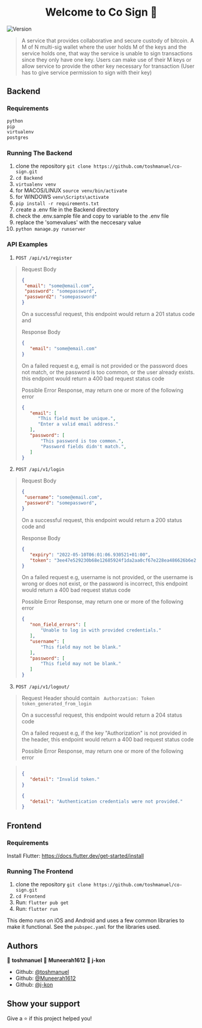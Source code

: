 <h1 align="center">Welcome to Co Sign 👋</h1>
<p>
  <img alt="Version" src="https://img.shields.io/badge/version-1.0-blue.svg?cacheSeconds=2592000" />
</p>

> A service that provides collaborative and secure custody of bitcoin. A M of N multi-sig wallet where the user holds M of the keys and the service holds one, that way the service is unable to sign transactions since they only have one key. Users can make use of their M keys or allow service to provide the other key necessary for transaction (User has to give service permission to sign with their key)

## Backend

### Requirements
```python
python
pip
virtualenv
postgres
```

### Running The Backend
1. clone the repository ```git clone https://github.com/toshmanuel/co-sign.git```
1. ```cd Backend```
1. ```virtualenv venv```
1. for MACOS/LINUX ```source venv/bin/activate```
1. for WINDOWS ```venv\Scripts\activate```
1. ```pip install -r requirements.txt```
1. create a .env file in the Backend directory
1. check the .env.sample file and copy to variable to the .env file
1. replace the 'somevalues' with the neccesary value
1. ```python manage.py runserver```

### API Examples

1. ```POST /api/v1/register```

> 
> Request Body
> 
> ```json
> {
>  "email": "some@email.com",
>  "password": "somepassword",
>  "password2": "somepassword"
> }
> ```
>
> On a successful request, this endpoint would return a 201 status code and 
> 
> Response Body
> ```json
> {
>    "email": "some@email.com"
> }
> ```
> On a failed request e.g, email is not provided or the password does not match, or the password is too common, or the user already exists. this endpoint would return a 400 bad request status code
> 
> Possible Error Response, may return one or more of the following error
> ```json
> {
>    "email": [
>       "This field must be unique.", 
>       "Enter a valid email address."
>    ],
>    "password": [
>        "This password is too common.",
>        "Password fields didn't match.",
>    ]
> }
> ```
>

2. ```POST /api/v1/login```

> 
> Request Body
> 
> ```json
> {
>  "username": "some@email.com",
>  "password": "somepassword",
> }
> ```
>
> On a successful request, this endpoint would return a 200 status code and 
> 
> Response Body
> ```json
> {
>    "expiry": "2022-05-10T06:01:06.930521+01:00",
>    "token": "3ee47e529230b68e12685924f1da2aa0cf67e228ea486626b6e2bbbeda117936"
> }
> ```
> On a failed request e.g, username is not provided, or the username is wrong or does not exist, or the password is incorrect, this endpoint would return a 400 bad request status code
> 
> Possible Error Response, may return one or more of the following error
> ```json
> {
>    "non_field_errors": [
>        "Unable to log in with provided credentials."
>    ],
>    "username": [
>        "This field may not be blank."
>    ],
>    "password": [
>        "This field may not be blank."
>    ]
> }
> ```
>

3. ```POST /api/v1/logout/```

> 
> Request Header should contain 
> ``` Authorzation: Token token_generated_from_login```
>
> On a successful request, this endpoint would return a 204 status code
>
> 
> 
> On a failed request e.g, if the key "Authorization" is not provided in the header, this endpoint would return a 400 bad request status code
> 
> Possible Error Response, may return one or more of the following error

> ```json
> 
> {
>    "detail": "Invalid token."
> }
>
>{
>    "detail": "Authentication credentials were not provided."
>}
> ```
>




## Frontend

### Requirements

Install Flutter: https://docs.flutter.dev/get-started/install

### Running The Frontend

1. clone the repository ```git clone https://github.com/toshmanuel/co-sign.git```
1. ```cd Frontend```
1. Run: ```flutter pub get```
1. Run: ```flutter run```

This demo runs on iOS and Android and uses a few common libraries to make it functional. See the ```pubspec.yaml``` for the libraries used.

## Authors

👤 **toshmanuel**
👤 **Muneerah1612**
👤 **j-kon**

* Github: [@toshmanuel](https://github.com/toshmanuel)
* Github: [@Muneerah1612](https://github.com/Muneerah1612)
* Github: [@j-kon](https://github.com/j-kon)

## Show your support
Give a ⭐️ if this project helped you!
